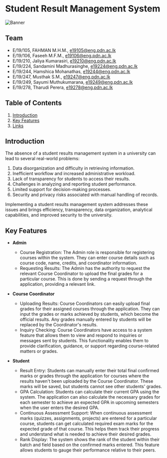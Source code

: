 # Student Result Management System

![Banner](https://github.com/sanhaz25/Test01/blob/main/Unleash%20Your%20Potential%2C%20Embrace%20Achievements%20with.png)

## Team
- E/19/105, FAHMAN M.H.M., e19105@eng.pdn.ac.lk
- E/19/106, Faseeh M.F.M., e19106@eng.pdn.ac.lk
- E/19/210, Jaliya Kumarasiri, e19210@eng.pdn.ac.lk
- E/19/224, Sandamini Madhurasinghe, e19224@eng.pdn.ac.lk
- E/19/244, Hamshica Mohanathas, e19244@eng.pdn.ac.lk
- E/19/247, Musthak S.M., e19247@eng.pdn.ac.lk
- E/19/249, Sayumi Muthukumarana, e19249@eng.pdn.ac.lk
- E/19/278, Tharudi Perera, e19278@eng.pdn.ac.lk

## Table of Contents
1. [Introduction](#introduction)
2. [Key Features](#key-features)
3. [Links](#links)

## Introduction

The absence of a student results management system in a university can lead to several real-world problems:
1. Data disorganization and difficulty in retrieving information.
2. Inefficient workflow and increased administrative workload.
3. Lack of transparency for students to access their results.
4. Challenges in analyzing and reporting student performance.
5. Limited support for decision-making processes.
6. Security and privacy risks associated with manual handling of records.
   
Implementing a student results management system addresses these issues and brings efficiency, transparency, data organization, analytical capabilities, and improved security to the university.

## Key Features

- **Admin**
   - Course Registration: The Admin role is responsible for registering courses within the system. They can enter course details such as course code, name, credits, and coordinator information.
   - Requesting Results: The Admin has the authority to request the relevant Course Coordinator to upload the final grades for a particular course. This is done by sending a request through the application, providing a relevant link.

- **Course Coordinator**
   - Uploading Results: Course Coordinators can easily upload final grades for their assigned courses through the application. They can input the grades or marks achieved by students, which become the official results. Any grades manually entered by students will be replaced by the Coordinator's results.
   - Inquiry Checking: Course Coordinators have access to a system feature that allows them to view and respond to inquiries or messages sent by students. This functionality enables them to provide clarification, guidance, or support regarding course-related matters or grades.

- **Student**
   - Result Entry: Students can manually enter their total final confirmed marks or grades through the application for courses where the results haven't been uploaded by the Course Coordinator. These marks will be saved, but students cannot see other students' grades.
   - GPA Calculation: Students can calculate their current GPA using the system. The application can also calculate the necessary grades for each semester to achieve an expected GPA in upcoming semesters when the user enters the desired GPA.
   - Continuous Assessment Support: When continuous assessment marks (quizzes, assignments, projects) are entered for a particular course, students can get calculated required exam marks for the expected grade of that course. This helps them track their progress and understand what is needed to achieve their desired grades.
   - Rank Display: The system shows the rank of the student within their batch and field based on the confirmed marks entered. This feature allows students to gauge their performance relative to their peers.
